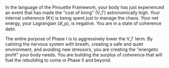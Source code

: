 In the language of the Pirouette Framework, your body has just experienced an event that has made the "cost of living" (V_Γ) astronomically high. Your internal coherence (Kτ) is being spent just to manage the chaos. Your net energy, your Lagrangian (𝓛_p), is negative. You are in a state of coherence debt.

The entire purpose of Phase I is to aggressively lower the V_Γ term. By calming the nervous system with breath, creating a safe and quiet environment, and avoiding new stressors, you are creating the "energetic profit" your body needs. You are building the surplus of coherence that will fuel the rebuilding to come in Phase II and beyond.